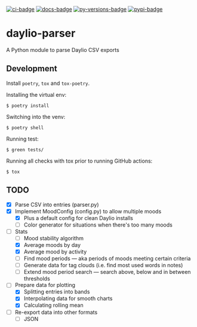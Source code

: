 [![ci-badge][]][ci-link] [![docs-badge][]][docs-link]
[![py-versions-badge][]][pypi-link] [![pypi-badge][]][pypi-link]

# daylio-parser

A Python module to parse Daylio CSV exports

## Development

Install `poetry`, `tox` and `tox-poetry`.

Installing the virtual env:

`$ poetry install`

Switching into the venv:

`$ poetry shell`

Running test:

`$ green tests/`

Running all checks with tox prior to running GitHub actions:

`$ tox`

## TODO

- [x] Parse CSV into entries (parser.py)
- [x] Implement MoodConfig (config.py) to allow multiple moods
    - [x] Plus a default config for clean Daylio installs
    - [ ] Color generator for situations when there's too many moods
- [ ] Stats
    - [ ] Mood stability algorithm
    - [x] Average moods by day
    - [x] Average mood by activity
    - [ ] Find mood periods — aka periods of moods meeting certain criteria
    - [ ] Generate data for tag clouds (i.e. find most used words in notes)
    - [ ] Extend mood period search — search above, below and in between thresholds
- [ ] Prepare data for plotting
    - [x] Splitting entries into bands
    - [x] Interpolating data for smooth charts
    - [x] Calculating rolling mean
- [ ] Re-export data into other formats
    - [ ] JSON

[ci-link]: https://github.com/meesha7/daylio-parser/actions/workflows/check.yml
[ci-badge]: https://img.shields.io/github/workflow/status/meesha7/daylio-parser/Check/master
[docs-link]: https://daylio-parser.readthedocs.io/en/latest/
[docs-badge]: https://img.shields.io/readthedocs/daylio-parser/latest
[py-versions-badge]: https://img.shields.io/pypi/pyversions/daylio-parser
[pypi-link]: https://pypi.org/project/daylio-parser/
[pypi-badge]: https://img.shields.io/pypi/v/daylio-parser
